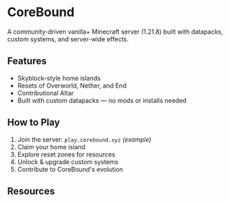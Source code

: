 # CoreBound
A community-driven vanilla+ Minecraft server (1.21.8) built with datapacks, custom systems, and server-wide effects.

## Features
- Skyblock-style home islands
- Resets of Overworld, Nether, and End
- Contributional Altar
- Built with custom datapacks — no mods or installs needed

## How to Play
1. Join the server: `play.corebound.xyz` *(example)*
2. Claim your home island
3. Explore reset zones for resources
4. Unlock & upgrade custom systems
5. Contribute to CoreBound's evolution

## Resources
